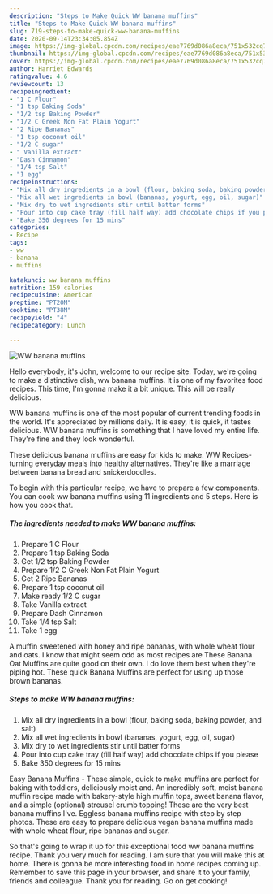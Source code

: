 ```yaml
---
description: "Steps to Make Quick WW banana muffins"
title: "Steps to Make Quick WW banana muffins"
slug: 719-steps-to-make-quick-ww-banana-muffins
date: 2020-09-14T23:34:05.854Z
image: https://img-global.cpcdn.com/recipes/eae7769d086a8eca/751x532cq70/ww-banana-muffins-recipe-main-photo.jpg
thumbnail: https://img-global.cpcdn.com/recipes/eae7769d086a8eca/751x532cq70/ww-banana-muffins-recipe-main-photo.jpg
cover: https://img-global.cpcdn.com/recipes/eae7769d086a8eca/751x532cq70/ww-banana-muffins-recipe-main-photo.jpg
author: Harriet Edwards
ratingvalue: 4.6
reviewcount: 13
recipeingredient:
- "1 C Flour"
- "1 tsp Baking Soda"
- "1/2 tsp Baking Powder"
- "1/2 C Greek Non Fat Plain Yogurt"
- "2 Ripe Bananas"
- "1 tsp coconut oil"
- "1/2 C sugar"
- " Vanilla extract"
- "Dash Cinnamon"
- "1/4 tsp Salt"
- "1 egg"
recipeinstructions:
- "Mix all dry ingredients in a bowl (flour, baking soda, baking powder, and salt)"
- "Mix all wet ingredients in bowl (bananas, yogurt, egg, oil, sugar)"
- "Mix dry to wet ingredients stir until batter forms"
- "Pour into cup cake tray (fill half way) add chocolate chips if you please"
- "Bake 350 degrees for 15 mins"
categories:
- Recipe
tags:
- ww
- banana
- muffins

katakunci: ww banana muffins 
nutrition: 159 calories
recipecuisine: American
preptime: "PT20M"
cooktime: "PT38M"
recipeyield: "4"
recipecategory: Lunch

---
```



![WW banana muffins](https://img-global.cpcdn.com/recipes/eae7769d086a8eca/751x532cq70/ww-banana-muffins-recipe-main-photo.jpg)

Hello everybody, it's John, welcome to our recipe site. Today, we're going to make a distinctive dish, ww banana muffins. It is one of my favorites food recipes. This time, I'm gonna make it a bit unique. This will be really delicious.

WW banana muffins is one of the most popular of current trending foods in the world. It's appreciated by millions daily. It is easy, it is quick, it tastes delicious. WW banana muffins is something that I have loved my entire life. They're fine and they look wonderful.

These delicious banana muffins are easy for kids to make. WW Recipes-turning everyday meals into healthy alternatives. They&#39;re like a marriage between banana bread and snickerdoodles.


To begin with this particular recipe, we have to prepare a few components. You can cook ww banana muffins using 11 ingredients and 5 steps. Here is how you cook that.

<!--inarticleads1-->

##### The ingredients needed to make WW banana muffins:

1. Prepare 1 C Flour
1. Prepare 1 tsp Baking Soda
1. Get 1/2 tsp Baking Powder
1. Prepare 1/2 C Greek Non Fat Plain Yogurt
1. Get 2 Ripe Bananas
1. Prepare 1 tsp coconut oil
1. Make ready 1/2 C sugar
1. Take  Vanilla extract
1. Prepare Dash Cinnamon
1. Take 1/4 tsp Salt
1. Take 1 egg


A muffin sweetened with honey and ripe bananas, with whole wheat flour and oats. I know that might seem odd as most recipes are These Banana Oat Muffins are quite good on their own. I do love them best when they&#39;re piping hot. These quick Banana Muffins are perfect for using up those brown bananas. 

<!--inarticleads2-->

##### Steps to make WW banana muffins:

1. Mix all dry ingredients in a bowl (flour, baking soda, baking powder, and salt)
1. Mix all wet ingredients in bowl (bananas, yogurt, egg, oil, sugar)
1. Mix dry to wet ingredients stir until batter forms
1. Pour into cup cake tray (fill half way) add chocolate chips if you please
1. Bake 350 degrees for 15 mins


Easy Banana Muffins - These simple, quick to make muffins are perfect for baking with toddlers, deliciously moist and. An incredibly soft, moist banana muffin recipe made with bakery-style high muffin tops, sweet banana flavor, and a simple (optional) streusel crumb topping! These are the very best banana muffins I&#39;ve. Eggless banana muffins recipe with step by step photos. These are easy to prepare delicious vegan banana muffins made with whole wheat flour, ripe bananas and sugar. 

So that's going to wrap it up for this exceptional food ww banana muffins recipe. Thank you very much for reading. I am sure that you will make this at home. There is gonna be more interesting food in home recipes coming up. Remember to save this page in your browser, and share it to your family, friends and colleague. Thank you for reading. Go on get cooking!
